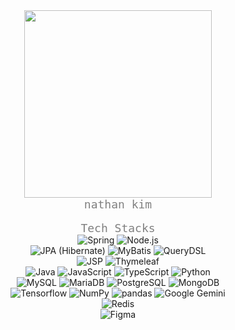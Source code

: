 
<div align="center">
  <img src="https://github.com/user-attachments/assets/2c80ad36-29ea-4d8c-a80b-cdcad2f60964" width="300"/>
</div>

<div align="center">
  <code style="color: gray; font-size: 18px;">nathan kim</code>
</div><br>


<div align="center">
  <code style="color: gray; font-size: 18px;">Tech Stacks</code>
</div>


<div align="center">
  <img src="https://img.shields.io/badge/Spring-6DB33F?style=plastic&logo=Spring&logoColor=white" alt="Spring">
  <img src="https://img.shields.io/badge/Node.js-339933?style=plastic&logo=Node.js&logoColor=white" alt="Node.js">
  <br>

  <img src="https://img.shields.io/badge/JPA--Hibernate-59666C?style=plastic&logo=hibernate&logoColor=white" alt="JPA (Hibernate)">
  <img src="https://img.shields.io/badge/MyBatis-005B9F?style=plastic" alt="MyBatis">
  <img src="https://img.shields.io/badge/QueryDSL-6C33B9?style=plastic&logo=openjdk&logoColor=white" alt="QueryDSL">
  <br>

  <img src="https://img.shields.io/badge/JSP-0074A6?style=plastic&logo=openjdk&logoColor=white" alt="JSP">
  <img src="https://img.shields.io/badge/Thymeleaf-005F0F?style=plastic&logo=Thymeleaf&logoColor=white" alt="Thymeleaf">
  <br>

  <img src="https://img.shields.io/badge/Java-007396?style=plastic&logo=OpenJDK&logoColor=white" alt="Java">
  <img src="https://img.shields.io/badge/JavaScript-F7DF1E?style=plastic&logo=javascript&logoColor=white" alt="JavaScript">
  <img src="https://img.shields.io/badge/TypeScript-3178C6?style=plastic&logo=typescript&logoColor=white" alt="TypeScript">
  <img src="https://img.shields.io/badge/Python-3776AB?style=plastic&logo=Python&logoColor=white" alt="Python">
  <br>

  <img src="https://img.shields.io/badge/MySQL-4479A1?style=plastic&logo=MySQL&logoColor=white" alt="MySQL">
  <img src="https://img.shields.io/badge/MariaDB-003545?style=plastic&logo=MariaDB&logoColor=white" alt="MariaDB">
  <img src="https://img.shields.io/badge/PostgreSQL-4169E1?style=plastic&logo=postgresql&logoColor=white" alt="PostgreSQL">
  <img src="https://img.shields.io/badge/MongoDB-47A248?style=plastic&logo=MongoDB&logoColor=white" alt="MongoDB">
  <br>

  <img src="https://img.shields.io/badge/Tensorflow-FF6F00?style=plastic&logo=Tensorflow&logoColor=white" alt="Tensorflow">
  <img src="https://img.shields.io/badge/Numpy-013243?style=plastic&logo=numpy&logoColor=white" alt="NumPy">
  <img src="https://img.shields.io/badge/Pandas-150458?style=plastic&logo=pandas&logoColor=white" alt="pandas">
  <img src="https://img.shields.io/badge/Google%20Gemini-4285F4?style=plastic&logo=Google&logoColor=white" alt="Google Gemini">
  <br>

  <img src="https://img.shields.io/badge/Redis-DC382D?style=plastic&logo=Redis&logoColor=white" alt="Redis">
  <br>

  <img src="https://img.shields.io/badge/Figma-F24E1E?style=plastic&logo=Figma&logoColor=white" alt="Figma">
</div>

